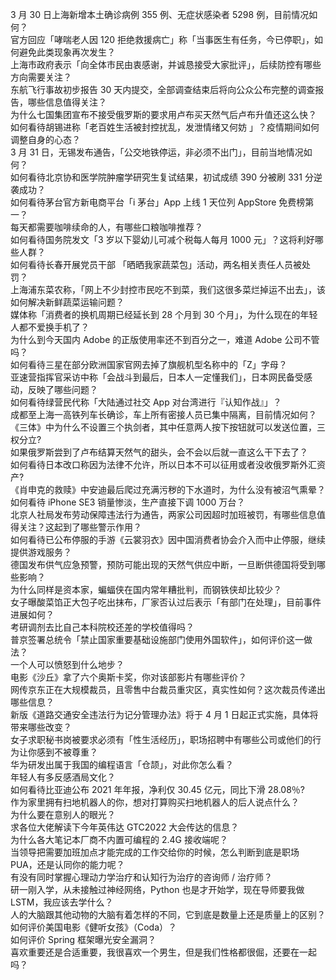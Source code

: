 3 月 30 日上海新增本土确诊病例 355 例、无症状感染者 5298 例，目前情况如何？  
官方回应「哮喘老人因 120 拒绝救援病亡」称「当事医生有任务，今已停职」，如何避免此类现象再次发生？  
上海市政府表示「向全体市民由衷感谢，并诚恳接受大家批评」，后续防控有哪些方向需要关注？  
东航飞行事故初步报告 30 天内提交，全部调查结束后将向公众公布完整的调查报告，哪些信息值得关注？  
为什么七国集团宣布不接受俄罗斯的要求用卢布买天然气后卢布升值还这么快？  
如何看待胡锡进称「老百姓生活被封控扰乱，发泄情绪又何妨 」？疫情期间如何调整自身的心态？  
3 月 31 日，无锡发布通告，「公交地铁停运，非必须不出门」，目前当地情况如何？  
如何看待北京协和医学院肿瘤学研究生复试结果，初试成绩 390 分被刷 331 分逆袭成功？  
如何看待茅台官方新电商平台「i 茅台」App 上线 1 天位列 AppStore 免费榜第一？  
每天都需要咖啡续命的人，有哪些口粮咖啡推荐？  
如何看待国务院发文「3 岁以下婴幼儿可减个税每人每月 1000 元」？这将利好哪些人群？  
如何看待长春开展党员干部 「晒晒我家蔬菜包」活动，两名相关责任人员被处罚？  
上海浦东菜农称，「网上不少封控市民吃不到菜，我们这很多菜烂掉运不出去」，该如何解决新鲜蔬菜运输问题？  
媒体称「消费者的换机周期已经延长到 28 个月到 30 个月」，为什么现在的年轻人都不爱换手机了？  
为什么到今天国内 Adobe 的正版使用率还不到百分之一，难道 Adobe 公司不管吗？  
如何看待三星在部分欧洲国家官网去掉了旗舰机型名称中的「Z」字母？  
亚速营指挥官采访中称「会战斗到最后，日本人一定懂我们」，日本网民备受感动，反映了哪些问题？  
如何看待绿营民代称「大陆通过社交 App 对台湾进行『认知作战』」？  
成都至上海一高铁列车长确诊，车上所有密接人员已集中隔离，目前情况如何？  
《三体》中为什么不设置三个执剑者，其中任意两人按下按钮就可以发送位置，三权分立?  
如果俄罗斯尝到了卢布结算天然气的甜头，会不会以后就一直这么干下去了？  
如何看待日本改口称因为法律不允许，所以日本不可以征用或者没收俄罗斯外汇资产?  
《肖申克的救赎》中安迪最后爬过充满污秽的下水道时，为什么没有被沼气熏晕？  
如何看待 iPhone SE3 销量惨淡，生产直接下调 1000 万台？  
北京人社局发布劳动保障违法行为通告，两家公司因超时加班被罚，有哪些信息值得关注？这起到了哪些警示作用？  
如何看待已公布停服的手游《云裳羽衣》因中国消费者协会介入而中止停服，继续提供游戏服务？  
德国发布供气应急预警，预防可能出现的天然气供应中断，一旦断供德国将受到哪些影响？  
为什么同样是资本家，蝙蝠侠在国内常年糟批判，而钢铁侠却比较少？  
女子曝酸菜馅正大包子吃出抹布，厂家否认过后表示「有部门在处理」，目前事件进展如何？  
考研调剂去比自己本科院校还差的学校值得吗？  
普京签署总统令「禁止国家重要基础设施部门使用外国软件」，如何评价这一做法？  
一个人可以愤怒到什么地步？  
电影《沙丘》拿了六个奥斯卡奖，你对该部影片有哪些评价？  
网传京东正在大规模裁员，且零售中台裁员重灾区，真实性如何？这次裁员传递出哪些信息？  
新版《道路交通安全违法行为记分管理办法》将于 4 月 1 日起正式实施，具体将带来哪些改变？  
女子求职秘书岗被要求必须有「性生活经历」，职场招聘中有哪些公司或他们的行为让你感到不被尊重？  
华为研发出属于我国的编程语言「仓颉」，对此你怎么看？  
年轻人有多反感酒局文化？  
如何看待比亚迪公布 2021 年年报，净利仅 30.45 亿元，同比下滑 28.08％?  
作为家里拥有扫地机器人的你，想对打算购买扫地机器人的后人说点什么？  
为什么要在意别人的眼光？  
求各位大佬解读下今年英伟达 GTC2022 大会传达的信息？  
为什么各大笔记本厂商不内置可编程的 2.4G 接收端呢？  
当领导把需要加班加点才能完成的工作交给你的时候，怎么判断到底是职场 PUA，还是认同你的能力呢？  
有没有同时掌握心理动力学治疗和认知行为治疗的咨询师 / 治疗师？  
研一刚入学，从未接触过神经网络，Python 也是才开始学，现在导师要我做 LSTM，我应该去学什么？  
人的大脑跟其他动物的大脑有着怎样的不同，它到底是数量上还是质量上的区别？  
如何评价美国电影《健听女孩》（Coda）？  
如何评价 Spring 框架曝光安全漏洞？  
喜欢重要还是合适重要，我很喜欢一个男生，但是我们性格都很倔，还要在一起吗？  
